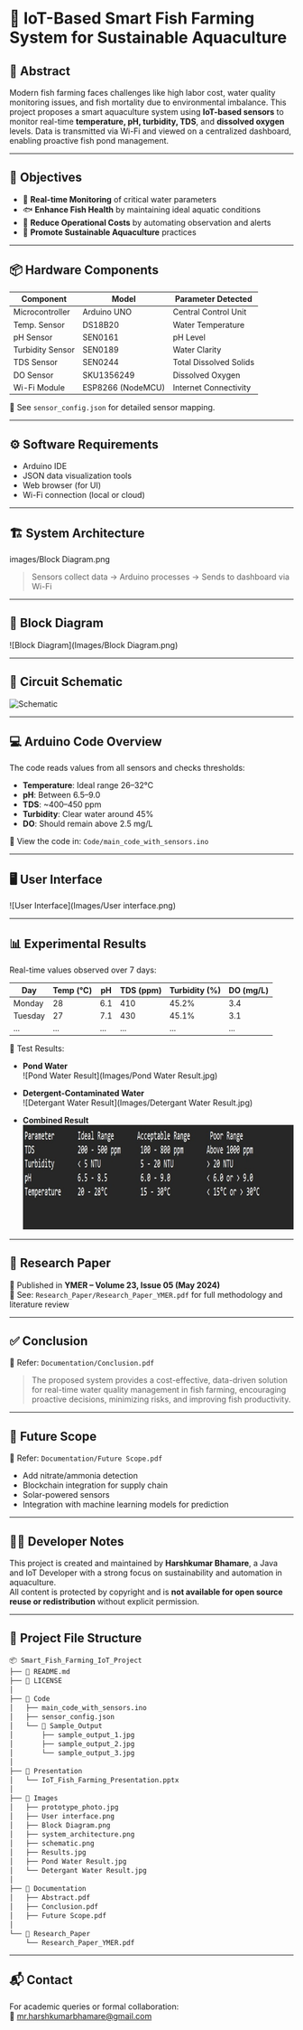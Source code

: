 
# 🌊 IoT-Based Smart Fish Farming System for Sustainable Aquaculture


## 🧠 Abstract
Modern fish farming faces challenges like high labor cost, water quality monitoring issues, and fish mortality due to environmental imbalance. This project proposes a smart aquaculture system using **IoT-based sensors** to monitor real-time **temperature, pH, turbidity, TDS**, and **dissolved oxygen** levels. Data is transmitted via Wi-Fi and viewed on a centralized dashboard, enabling proactive fish pond management.

---

## 🎯 Objectives

- 📡 **Real-time Monitoring** of critical water parameters
- 🐟 **Enhance Fish Health** by maintaining ideal aquatic conditions
- 💸 **Reduce Operational Costs** by automating observation and alerts
- 🌱 **Promote Sustainable Aquaculture** practices

---

## 📦 Hardware Components

| Component         | Model            | Parameter Detected       |
|------------------|------------------|--------------------------|
| Microcontroller  | Arduino UNO      | Central Control Unit     |
| Temp. Sensor     | DS18B20          | Water Temperature        |
| pH Sensor        | SEN0161          | pH Level                 |
| Turbidity Sensor | SEN0189          | Water Clarity            |
| TDS Sensor       | SEN0244          | Total Dissolved Solids   |
| DO Sensor        | SKU1356249       | Dissolved Oxygen         |
| Wi-Fi Module     | ESP8266 (NodeMCU)| Internet Connectivity    |

📄 See `sensor_config.json` for detailed sensor mapping.

---

## ⚙️ Software Requirements

- Arduino IDE
- JSON data visualization tools
- Web browser (for UI)
- Wi-Fi connection (local or cloud)

---

## 🏗️ System Architecture

images/Block Diagram.png

> Sensors collect data → Arduino processes → Sends to dashboard via Wi-Fi

---

## 🧭 Block Diagram

![Block Diagram](Images/Block Diagram.png)

---

## 🔌 Circuit Schematic

![Schematic](Images/schematic.png)

---

## 💻 Arduino Code Overview

The code reads values from all sensors and checks thresholds:

- **Temperature**: Ideal range 26–32°C
- **pH**: Between 6.5–9.0
- **TDS**: ~400–450 ppm
- **Turbidity**: Clear water around 45%
- **DO**: Should remain above 2.5 mg/L

📂 View the code in: `Code/main_code_with_sensors.ino`

---

## 🖥️ User Interface

![User Interface](Images/User interface.png)

---

## 📊 Experimental Results

Real-time values observed over 7 days:

| Day       | Temp (°C) | pH  | TDS (ppm) | Turbidity (%) | DO (mg/L) |
|-----------|-----------|-----|-----------|----------------|-----------|
| Monday    | 28        | 6.1 | 410       | 45.2%          | 3.4       |
| Tuesday   | 27        | 7.1 | 430       | 45.1%          | 3.1       |
| ...       | ...       | ... | ...       | ...            | ...       |

🔬 Test Results:

- **Pond Water**  
  ![Pond Water Result](Images/Pond Water Result.jpg)

- **Detergent-Contaminated Water**  
  ![Detergant Water Result](Images/Detergant Water Result.jpg)

- **Combined Result**  
  ![Results](Images/Results.jpg)

---

## 📖 Research Paper

📝 Published in **YMER – Volume 23, Issue 05 (May 2024)**  
📄 See: `Research_Paper/Research_Paper_YMER.pdf` for full methodology and literature review

---

## ✅ Conclusion

📄 Refer: `Documentation/Conclusion.pdf`

> The proposed system provides a cost-effective, data-driven solution for real-time water quality management in fish farming, encouraging proactive decisions, minimizing risks, and improving fish productivity.

---

## 🔮 Future Scope

📄 Refer: `Documentation/Future Scope.pdf`

- Add nitrate/ammonia detection
- Blockchain integration for supply chain
- Solar-powered sensors
- Integration with machine learning models for prediction

---

## 👨‍💻 Developer Notes

This project is created and maintained by **Harshkumar Bhamare**, a Java and IoT Developer with a strong focus on sustainability and automation in aquaculture.  
All content is protected by copyright and is **not available for open source reuse or redistribution** without explicit permission.

---

## 📁 Project File Structure

```
📦 Smart_Fish_Farming_IoT_Project
├── 📄 README.md
├── 📄 LICENSE
│
├── 📁 Code
│   ├── main_code_with_sensors.ino
│   ├── sensor_config.json
│   └── 📁 Sample_Output
│       ├── sample_output_1.jpg
│       ├── sample_output_2.jpg
│       └── sample_output_3.jpg
│
├── 📁 Presentation
│   └── IoT_Fish_Farming_Presentation.pptx
│
├── 📁 Images
│   ├── prototype_photo.jpg
│   ├── User interface.png
│   ├── Block Diagram.png
│   ├── system_architecture.png
│   ├── schematic.png
│   ├── Results.jpg
│   ├── Pond Water Result.jpg
│   └── Detergant Water Result.jpg
│
├── 📁 Documentation
│   ├── Abstract.pdf
│   ├── Conclusion.pdf
│   ├── Future Scope.pdf
│
└── 📁 Research_Paper
    └── Research_Paper_YMER.pdf
```

---

## 📬 Contact

For academic queries or formal collaboration:  
📧 mr.harshkumarbhamare@gmail.com 
